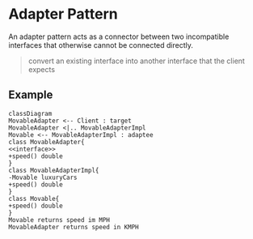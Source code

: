# Adapter Pattern

An adapter pattern acts as a connector between two incompatible interfaces that otherwise cannot be connected directly.

> convert an existing interface into another interface that the client expects

## Example

```mermaid
classDiagram
MovableAdapter <-- Client : target
MovableAdapter <|.. MovableAdapterImpl
Movable <-- MovableAdapterImpl : adaptee
class MovableAdapter{
<<interface>>
+speed() double
}
class MovableAdapterImpl{
-Movable luxuryCars
+speed() double
}
class Movable{
+speed() double
}
Movable returns speed im MPH
MovableAdapter returns speed in KMPH
```
